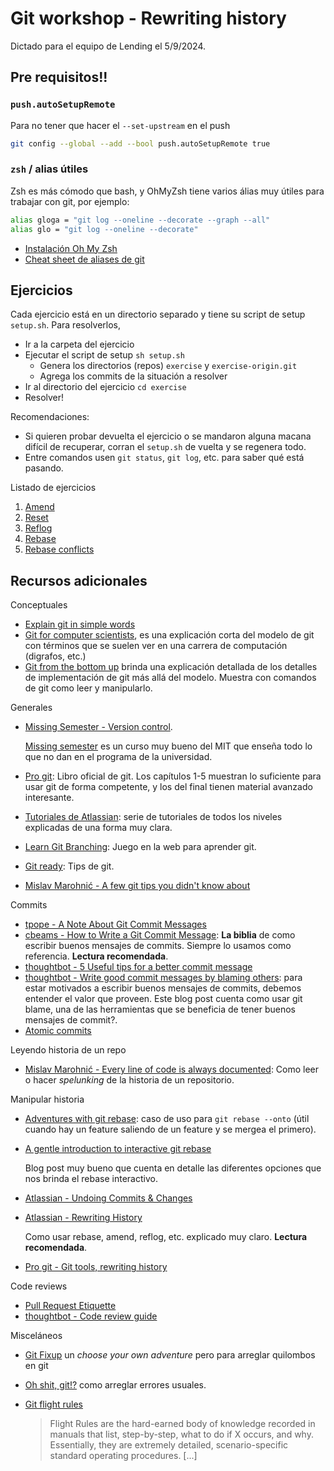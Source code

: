 # Git workshop - Rewriting history

Dictado para el equipo de Lending el 5/9/2024.

## Pre requisitos!!

### `push.autoSetupRemote`

Para no tener que hacer el `--set-upstream` en el push

```bash
git config --global --add --bool push.autoSetupRemote true
```

### `zsh` / alias útiles

Zsh es más cómodo que bash, y OhMyZsh tiene varios álias muy útiles para trabajar con git, por ejemplo:

```bash
alias gloga = "git log --oneline --decorate --graph --all"
alias glo = "git log --oneline --decorate"
```

- [Instalación Oh My Zsh](https://ohmyz.sh/)
- [Cheat sheet de aliases de git](https://kapeli.com/cheat_sheets/Oh-My-Zsh_Git.docset/Contents/Resources/Documents/index)


## Ejercicios

Cada ejercicio está en un directorio separado y tiene su script de setup `setup.sh`. Para resolverlos,

- Ir a la carpeta del ejercicio
- Ejecutar el script de setup `sh setup.sh`
  - Genera los directorios (repos) `exercise` y `exercise-origin.git`
  - Agrega los commits de la situación a resolver
- Ir al directorio del ejercicio `cd exercise`
- Resolver!

Recomendaciones:

- Si quieren probar devuelta el ejercicio o se mandaron alguna macana difícil de recuperar, corran el `setup.sh` de vuelta y se regenera todo.
- Entre comandos usen `git status`, `git log`, etc. para saber qué está pasando.

Listado de ejercicios

1. [Amend](1-amend)
2. [Reset](2-reset)
3. [Reflog](3-reflog)
4. [Rebase](4-rebase)
5. [Rebase conflicts](5-rebase-conflicts)

## Recursos adicionales

Conceptuales

- [Explain git in simple words](https://xosh.org/explain-git-in-simple-words/)
- [Git for computer
  scientists](https://eagain.net/articles/git-for-computer-scientists/), es
  una explicación corta del modelo de git con términos que se suelen ver en
  una carrera de computación (digrafos, etc.)
- [Git from the bottom up](https://jwiegley.github.io/git-from-the-bottom-up/)
  brinda una explicación detallada de los detalles de implementación de git
  más allá del modelo. Muestra con comandos de git como leer y manipularlo.

Generales

- [Missing Semester - Version
  control](https://missing.csail.mit.edu/2020/version-control/).

  [Missing semester](https://missing.csail.mit.edu/) es un curso muy bueno del
  MIT que enseña todo lo que no dan en el programa de la universidad.

- [Pro git](https://git-scm.com/book/en/v2): Libro oficial de git. Los
  capítulos 1-5 muestran lo suficiente para usar git de forma competente, y
  los del final tienen material avanzado interesante.

- [Tutoriales de
  Atlassian](https://www.atlassian.com/git/tutorials/what-is-version-control):
  serie de tutoriales de todos los niveles explicadas de una forma muy clara.

- [Learn Git Branching](https://learngitbranching.js.org/): Juego en la web
  para aprender git.

- [Git ready](https://gitready.com/): Tips de git.
- [Mislav Marohnić - A few git tips you didn't know
  about](https://mislav.net/2010/07/git-tips/)

Commits

- [tpope - A Note About Git Commit
  Messages](https://tbaggery.com/2008/04/19/a-note-about-git-commit-messages.html)
- [cbeams - How to Write a Git Commit Message](https://cbea.ms/git-commit/):
  **La biblia** de como escribir buenos mensajes de commits. Siempre lo usamos
  como referencia. **Lectura recomendada**.
- [thoughtbot - 5 Useful tips for a better commit
  message](http://robots.thoughtbot.com/5-useful-tips-for-a-better-commit-message)
- [thoughtbot - Write good commit messages by blaming
  others](https://thoughtbot.com/blog/write-good-commit-messages-by-blaming-others):
  para estar motivados a escribir buenos mensajes de commits, debemos entender
  el valor que proveen. Este blog post cuenta como usar git blame, una de las
  herramientas que se beneficia de tener buenos mensajes de commit?.
- [Atomic commits](https://www.freshconsulting.com/insights/blog/atomic-commits/)

Leyendo historia de un repo

- [Mislav Marohnić - Every line of code is always
  documented](https://mislav.net/2014/02/hidden-documentation/): Como leer o
  hacer *spelunking* de la historia de un repositorio.

Manipular historia
- [Adventures with git
  rebase](https://thoughtbot.com/blog/rebasing-your-branch-with-git-rebase-onto):
  caso de uso para `git rebase --onto` (útil cuando hay un feature saliendo de
  un feature y se mergea el primero).

- [A gentle introduction to interactive git rebase](https://dev.to/divrhino/a-gentle-introduction-to-interactive-git-rebase-85c)

  Blog post muy bueno que cuenta en detalle las diferentes opciones que nos
  brinda el rebase interactivo.

- [Atlassian - Undoing Commits & Changes](https://www.atlassian.com/git/tutorials/undoing-changes)
- [Atlassian - Rewriting
  History](https://www.atlassian.com/git/tutorials/rewriting-history)

    Como usar rebase, amend, reflog, etc. explicado muy claro. **Lectura
    recomendada**.

- [Pro git - Git tools, rewriting
  history](http://git-scm.com/book/en/v2/Git-Tools-Rewriting-History)

Code reviews

- [Pull Request
  Etiquette](https://gist.github.com/mikepea/863f63d6e37281e329f8)
- [thoughtbot - Code review
  guide](https://github.com/thoughtbot/guides/tree/main/code-review)

Misceláneos

- [Git Fixup](https://sethrobertson.github.io/GitFixUm/fixup.html) un *choose your own adventure* pero para arreglar quilombos en git
- [Oh shit, git!?](https://ohshitgit.com/) como arreglar errores usuales.
- [Git flight rules](https://github.com/k88hudson/git-flight-rules)

  > Flight Rules are the hard-earned body of knowledge recorded in manuals
  > that list, step-by-step, what to do if X occurs, and why. Essentially,
  > they are extremely detailed, scenario-specific standard operating
  > procedures. [...]
